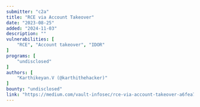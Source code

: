 ```yaml
---
submitter: "c2a"
title: "RCE via Account Takeover"
date: "2023-08-25"
added: "2024-11-03"
description: ""
vulnerabilities: [
    "RCE", "Account takeover", "IDOR"
]
programs: [
    "undisclosed"
]
authors: [
    "Karthikeyan.V (@karthithehacker)"
]
bounty: "undisclosed"
link: "https://medium.com/vault-infosec/rce-via-account-takeover-a6fea7390385"
---
```




